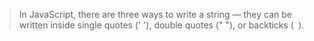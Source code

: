 > In JavaScript, there are three ways to write a string — they can be written inside single quotes (' '), double quotes (" "), or backticks (` `). 
